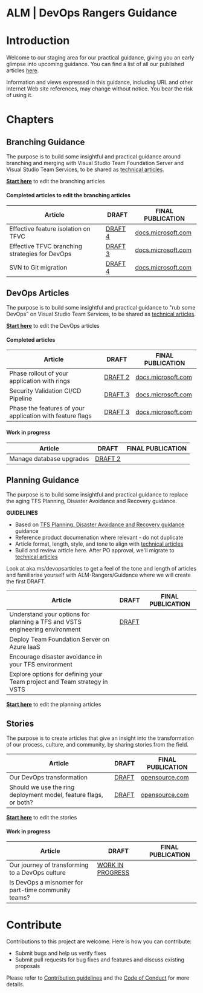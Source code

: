 # ALM | DevOps Rangers Guidance 

# Introduction 
Welcome to our staging area for our practical guidance, giving you an early glimpse into upcoming guidance. You can find a list of all our published articles [here](https://aka.ms/vsarpublications). 

Information and views expressed in this guidance, including URL and other Internet Web site references, may change without
notice. You bear the risk of using it.

# Chapters

## Branching Guidance
The purpose is to build some insightful and practical guidance around branching and merging with Visual Studio Team Foundation Server and Visual Studio Team Services, to be shared as [technical articles](https://aka.ms/techarticles).

**[Start here](src/Branching)** to edit the branching articles

#### Completed articles to edit the branching articles

| Article | DRAFT | FINAL PUBLICATION |
|---------|-------|-------------------|
|Effective feature isolation on TFVC|[DRAFT 4](/src/Branching/effective-feature-isolation-on-tfvc.md)|[docs.microsoft.com](https://docs.microsoft.com/en-us/vsts/articles/effective-feature-isolation-on-tfvc)|
|Effective TFVC branching strategies for DevOps|[DRAFT 3](src/Branching/effective-tfvc-branching-strategies-for-devops.md)|[docs.microsoft.com](https://docs.microsoft.com/en-us/vsts/articles/effective-tfvc-branching-strategies-for-devops)|
|SVN to Git migration|[DRAFT 4](https://github.com/ALM-Rangers/Guidance/blob/master/src/Branching/perform-migration-from-svn-to-git.md)|[docs.microsoft.com](https://docs.microsoft.com/en-us/vsts/articles/perform-migration-from-svn-to-git)|

## DevOps Articles
The purpose is to build some insightful and practical guidance to "rub some DevOps" on Visual Studio Team Services, to be shared as [technical articles](https://aka.ms/techarticles).

**[Start here](src/DevOps)** to edit the DevOps articles

#### Completed articles

| Article | DRAFT | FINAL PUBLICATION |
|---------|-------|-------------------|
|Phase rollout of your application with rings|[DRAFT 2](https://github.com/ALM-Rangers/Guidance/blob/master/src/DevOps/phase-rollout-with-rings.md)|[docs.microsoft.com](https://docs.microsoft.com/en-us/vsts/articles/phase-rollout-with-rings)|
|Security Validation CI/CD Pipeline|[DRAFT.3](https://github.com/ALM-Rangers/Guidance/blob/master/src/DevOps/security-validation-cicd-pipeline.md)|[docs.microsoft.com](https://docs.microsoft.com/en-us/vsts/articles/security-validation-cicd-pipeline)|
|Phase the features of your application with feature flags|[DRAFT 3](https://github.com/ALM-Rangers/Guidance/blob/master/src/DevOps/phase-features-with-feature-flags.md)|[docs.microsoft.com](https://docs.microsoft.com/en-us/vsts/articles/phase-features-with-feature-flags)|
  
#### Work in progress

| Article | DRAFT | FINAL PUBLICATION |
|---------|-------|-------------------|
|Manage database upgrades|[DRAFT 2](https://github.com/ALM-Rangers/Guidance/blob/master/src/DevOps/manage-database-upgrades.md)||

## Planning Guidance
The purpose is to build some insightful and practical guidance to replace the aging TFS Planning, Disaster Avoidance and Recovery guidance.

**GUIDELINES**
- Based on [TFS Planning, Disaster Avoidance and Recovery guidance](https://vsardata.blob.core.windows.net/projects/Rangers_vsarPlanninglGuide_Everything.zip) guidance
- Reference product documenation where relevant - do not duplicate
- Article format, length, style, and tone to align with [technical articles](https://aka.ms/devopsarticles)
- Build and review article here. After PO approval, we'll migrate to [technical articles](https://aka.ms/devopsarticles)

Look at aka.ms/devopsarticles to get a feel of the tone and length of articles and familiarise yourself with ALM-Rangers/Guidance where we will create the first DRAFT.

| Article | DRAFT | FINAL PUBLICATION |
|---------|-------|-------------------|
|Understand your options for planning a TFS and VSTS engineering environment|[DRAFT](/src/Planning/understand-options-tfs-vsts-environments.md)||
|Deploy Team Foundation Server on Azure IaaS |||
|Encourage disaster avoidance in your TFS environment |||
|Explore options for defining your Team project and Team strategy in VSTS |||

**[Start here](src/Planning)** to edit the planning articles

## Stories
The purpose is to create articles that give an insight into the transformation of our process, culture, and community, by sharing stories from the field.

| Article | DRAFT | FINAL PUBLICATION |
|---------|-------|-------------------|
|Our DevOps transformation|[DRAFT](/src/Stories/our-devops-transformation.md)|[opensource.com](https://opensource.com/article/17/11/devops-rangers-transformation)|
|Should we use the ring deployment model, feature flags, or both?|[DRAFT](/src/Stories/rings-or-feature-flags.md)|[opensource.com](https://opensource.com/article/18/2/feature-flags-ring-deployment-model)|

**[Start here](src/Stories)** to edit the stories

#### Work in progress

| Article | DRAFT | FINAL PUBLICATION |
|---------|-------|-------------------|
|Our journey of transforming to a DevOps culture|[WORK IN PROGRESS](/src/Stories/our-journey-of-transforming-to-a-devops-culture.md)||
|Is DevOps a misnomer for part-time community teams?|||

# Contribute
Contributions to this project are welcome. Here is how you can contribute:  

- Submit bugs and help us verify fixes  
- Submit pull requests for bug fixes and features and discuss existing proposals   

Please refer to [Contribution guidelines](.github/CONTRIBUTING.md) and the [Code of Conduct](.github/COC.md) for more details.
